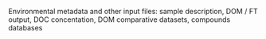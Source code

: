 Environmental metadata and other input files: sample description, DOM / FT output, DOC concentation, DOM comparative datasets, compounds databases
